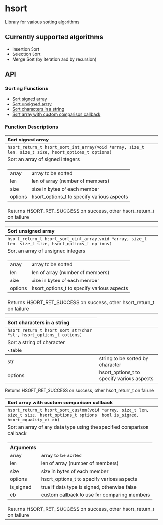 # hsort
Library for various sorting algorithms

## Currently supported algorithms
* Insertion Sort
* Selection Sort
* Merge Sort (by iteration and by recursion)

## API

### Sorting Functions
* [Sort signed array](#sort_signed_array)
* [Sort unsigned array](#sort_unsigned_array)
* [Sort characters in a string](#sort_characters_in_a_string)
* [Sort array with custom comparison callback](#sort_array_with_custom_comparison_callback)

### Function Descriptions

|  <a name=sort_signed_array></a>Sort signed array
| :------------------------------------------------------------------------------------------------------------------ |
| `hsort_return_t hsort_sort_int_array(void *array, size_t len, size_t size, hsort_options_t options)`
| Sort an array of signed integers
| <table><tbody><tr><td>array</td><td>array to be sorted</td></tr><tr><td>len</td><td>len of array (number of members)</td></tr><tr><td>size</td><td>size in bytes of each member</td></tr><tr><td>options</td><td>hsort_options_t to specify various aspects</td></tr></tbody></table>
| Returns HSORT_RET_SUCCESS on success, other hsort_return_t on failure


|  <a name=sort_unsigned_array></a>Sort unsigned array
| :------------------------------------------------------------------------------------------------------------------ |
| `hsort_return_t hsort_sort_uint_array(void *array, size_t len, size_t size, hsort_options_t options)`
| Sort an array of unsigned integers
| <table><tbody><tr><td>array</td><td>array to be sorted</td></tr><tr><td>len</td><td>len of array (number of members)</td></tr><tr><td>size</td><td>size in bytes of each member</td></tr><tr><td>options</td><td>hsort_options_t to specify various aspects</td></tr></tbody></table>
| Returns HSORT_RET_SUCCESS on success, other hsort_return_t on failure

|  <a name=sort_characters_in_a_string></a>Sort characters in a string
| :------------------------------------------------------------------------------------------------------------------ |
| `hsort_return_t hsort_sort_str(char *str, hsort_options_t options)`
| Sort a string of character
| <table<tbody><tr><td> str</td><td>string to be sorted by character</td></tr><tr><td>options</td><td>hsort_options_t to specify various aspects</td></tr></tbody></table>
| Returns HSORT_RET_SUCCESS on success, other hsort_return_t on failure

|  <a name=sort_array_with_custom_comparison_callback></a>Sort array with custom comparison callback
| :------------------------------------------------------------------------------------------------------------------ |
| `hsort_return_t hsort_sort_custom(void *array, size_t len, size_t size, hsort_options_t options, bool is_signed, hsort_equality_cb cb)`
| Sort an array of any data type using the specified comparison callback
| <table><tbody><tr><th>Arguments</th></tr><tr><td>array</td><td>array to be sorted</td></tr><tr><td>len</td><td>len of array (number of members)</td></tr><tr><td>size</td><td>size in bytes of each member</td></tr><tr><td>options</td><td>hsort_options_t to specify various aspects</td></tr><tr><td>is_signed</td><td>true if data type is signed, otherwise false</td></tr><tr><td>cb</td><td>custom callback to use for comparing members</td></tr></tbody></table>
| Returns HSORT_RET_SUCCESS on success, other hsort_return_t on failure

